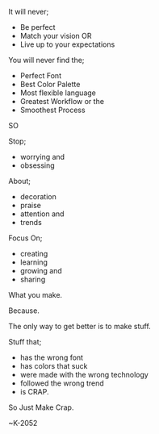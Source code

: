 It will never;

- Be perfect
- Match your vision
OR
- Live up to your expectations

You will never find the;

- Perfect Font
- Best Color Palette
- Most flexible language
- Greatest Workflow
or the
- Smoothest Process

SO 

Stop;

- worrying
and 
- obsessing

About;

- decoration
- praise
- attention
and 
- trends 

Focus On;

- creating
- learning
- growing
and
- sharing

What you make. 

Because.

The only way to get better is to make stuff.

Stuff that;

- has the wrong font
- has colors that suck
- were made with the wrong technology
- followed the wrong trend
- is CRAP.

So Just Make Crap.

~K-2052
